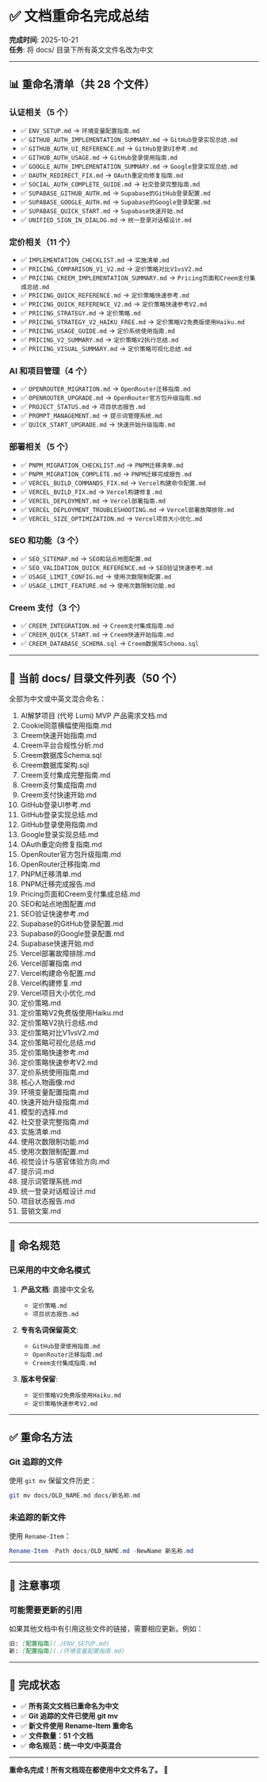 # ✅ 文档重命名完成总结

**完成时间**: 2025-10-21  
**任务**: 将 docs/ 目录下所有英文文件名改为中文

---

## 📊 重命名清单（共 28 个文件）

### 认证相关（5 个）
- ✅ `ENV_SETUP.md` → `环境变量配置指南.md`
- ✅ `GITHUB_AUTH_IMPLEMENTATION_SUMMARY.md` → `GitHub登录实现总结.md`
- ✅ `GITHUB_AUTH_UI_REFERENCE.md` → `GitHub登录UI参考.md`
- ✅ `GITHUB_AUTH_USAGE.md` → `GitHub登录使用指南.md`
- ✅ `GOOGLE_AUTH_IMPLEMENTATION_SUMMARY.md` → `Google登录实现总结.md`
- ✅ `OAUTH_REDIRECT_FIX.md` → `OAuth重定向修复指南.md`
- ✅ `SOCIAL_AUTH_COMPLETE_GUIDE.md` → `社交登录完整指南.md`
- ✅ `SUPABASE_GITHUB_AUTH.md` → `Supabase的GitHub登录配置.md`
- ✅ `SUPABASE_GOOGLE_AUTH.md` → `Supabase的Google登录配置.md`
- ✅ `SUPABASE_QUICK_START.md` → `Supabase快速开始.md`
- ✅ `UNIFIED_SIGN_IN_DIALOG.md` → `统一登录对话框设计.md`

### 定价相关（11 个）
- ✅ `IMPLEMENTATION_CHECKLIST.md` → `实施清单.md`
- ✅ `PRICING_COMPARISON_V1_V2.md` → `定价策略对比V1vsV2.md`
- ✅ `PRICING_CREEM_IMPLEMENTATION_SUMMARY.md` → `Pricing页面和Creem支付集成总结.md`
- ✅ `PRICING_QUICK_REFERENCE.md` → `定价策略快速参考.md`
- ✅ `PRICING_QUICK_REFERENCE_V2.md` → `定价策略快速参考V2.md`
- ✅ `PRICING_STRATEGY.md` → `定价策略.md`
- ✅ `PRICING_STRATEGY_V2_HAIKU_FREE.md` → `定价策略V2免费版使用Haiku.md`
- ✅ `PRICING_USAGE_GUIDE.md` → `定价系统使用指南.md`
- ✅ `PRICING_V2_SUMMARY.md` → `定价策略V2执行总结.md`
- ✅ `PRICING_VISUAL_SUMMARY.md` → `定价策略可视化总结.md`

### AI 和项目管理（4 个）
- ✅ `OPENROUTER_MIGRATION.md` → `OpenRouter迁移指南.md`
- ✅ `OPENROUTER_UPGRADE.md` → `OpenRouter官方包升级指南.md`
- ✅ `PROJECT_STATUS.md` → `项目状态报告.md`
- ✅ `PROMPT_MANAGEMENT.md` → `提示词管理系统.md`
- ✅ `QUICK_START_UPGRADE.md` → `快速开始升级指南.md`

### 部署相关（5 个）
- ✅ `PNPM_MIGRATION_CHECKLIST.md` → `PNPM迁移清单.md`
- ✅ `PNPM_MIGRATION_COMPLETE.md` → `PNPM迁移完成报告.md`
- ✅ `VERCEL_BUILD_COMMANDS_FIX.md` → `Vercel构建命令配置.md`
- ✅ `VERCEL_BUILD_FIX.md` → `Vercel构建修复.md`
- ✅ `VERCEL_DEPLOYMENT.md` → `Vercel部署指南.md`
- ✅ `VERCEL_DEPLOYMENT_TROUBLESHOOTING.md` → `Vercel部署故障排除.md`
- ✅ `VERCEL_SIZE_OPTIMIZATION.md` → `Vercel项目大小优化.md`

### SEO 和功能（3 个）
- ✅ `SEO_SITEMAP.md` → `SEO和站点地图配置.md`
- ✅ `SEO_VALIDATION_QUICK_REFERENCE.md` → `SEO验证快速参考.md`
- ✅ `USAGE_LIMIT_CONFIG.md` → `使用次数限制配置.md`
- ✅ `USAGE_LIMIT_FEATURE.md` → `使用次数限制功能.md`

### Creem 支付（3 个）
- ✅ `CREEM_INTEGRATION.md` → `Creem支付集成指南.md`
- ✅ `CREEM_QUICK_START.md` → `Creem快速开始指南.md`
- ✅ `CREEM_DATABASE_SCHEMA.sql` → `Creem数据库Schema.sql`

---

## 📂 当前 docs/ 目录文件列表（50 个）

全部为中文或中英文混合命名：

1. AI解梦项目 (代号 Lumi) MVP 产品需求文档.md
2. Cookie同意横幅使用指南.md
3. Creem快速开始指南.md
4. Creem平台合规性分析.md
5. Creem数据库Schema.sql
6. Creem数据库架构.sql
7. Creem支付集成完整指南.md
8. Creem支付集成指南.md
9. Creem支付快速开始.md
10. GitHub登录UI参考.md
11. GitHub登录实现总结.md
12. GitHub登录使用指南.md
13. Google登录实现总结.md
14. OAuth重定向修复指南.md
15. OpenRouter官方包升级指南.md
16. OpenRouter迁移指南.md
17. PNPM迁移清单.md
18. PNPM迁移完成报告.md
19. Pricing页面和Creem支付集成总结.md
20. SEO和站点地图配置.md
21. SEO验证快速参考.md
22. Supabase的GitHub登录配置.md
23. Supabase的Google登录配置.md
24. Supabase快速开始.md
25. Vercel部署故障排除.md
26. Vercel部署指南.md
27. Vercel构建命令配置.md
28. Vercel构建修复.md
29. Vercel项目大小优化.md
30. 定价策略.md
31. 定价策略V2免费版使用Haiku.md
32. 定价策略V2执行总结.md
33. 定价策略对比V1vsV2.md
34. 定价策略可视化总结.md
35. 定价策略快速参考.md
36. 定价策略快速参考V2.md
37. 定价系统使用指南.md
38. 核心人物画像.md
39. 环境变量配置指南.md
40. 快速开始升级指南.md
41. 模型的选择.md
42. 社交登录完整指南.md
43. 实施清单.md
44. 使用次数限制功能.md
45. 使用次数限制配置.md
46. 视觉设计与感官体验方向.md
47. 提示词.md
48. 提示词管理系统.md
49. 统一登录对话框设计.md
50. 项目状态报告.md
51. 营销文案.md

---

## 🎯 命名规范

### 已采用的中文命名模式

1. **产品文档**: 直接中文全名
   - `定价策略.md`
   - `项目状态报告.md`

2. **专有名词保留英文**: 
   - `GitHub登录使用指南.md`
   - `OpenRouter迁移指南.md`
   - `Creem支付集成指南.md`

3. **版本号保留**: 
   - `定价策略V2免费版使用Haiku.md`
   - `定价策略快速参考V2.md`

---

## ✅ 重命名方法

### Git 追踪的文件
使用 `git mv` 保留文件历史：
```bash
git mv docs/OLD_NAME.md docs/新名称.md
```

### 未追踪的新文件
使用 `Rename-Item`：
```powershell
Rename-Item -Path docs/OLD_NAME.md -NewName 新名称.md
```

---

## 📝 注意事项

### 可能需要更新的引用

如果其他文档中有引用这些文件的链接，需要相应更新。例如：

```markdown
旧: [配置指南](./ENV_SETUP.md)
新: [配置指南](./环境变量配置指南.md)
```

---

## 🎉 完成状态

- ✅ **所有英文文档已重命名为中文**
- ✅ **Git 追踪的文件已使用 git mv**
- ✅ **新文件使用 Rename-Item 重命名**
- ✅ **文件数量：51 个文档**
- ✅ **命名规范：统一中文/中英混合**

---

**重命名完成！所有文档现在都使用中文文件名了。** 🎉


